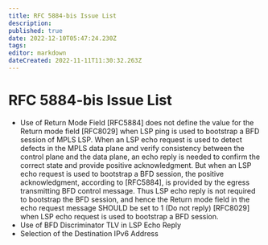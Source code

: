 ```yaml
---
title: RFC 5884-bis Issue List
description: 
published: true
date: 2022-12-10T05:47:24.230Z
tags: 
editor: markdown
dateCreated: 2022-11-11T11:30:32.263Z
---
```


# RFC 5884-bis Issue List
- Use of Return Mode Field
[RFC5884] does not define the value for the Return mode field [RFC8029] when LSP ping is used to bootstrap a BFD session of MPLS LSP.  When an LSP echo request is used to detect defects in the MPLS data plane and verify consistency between the control plane and the data plane, an echo reply is needed to confirm the correct state and provide positive acknowledgment.  But when an LSP echo request is used to bootstrap a BFD session, the positive acknowledgment, according to [RFC5884], is provided by the egress transmitting BFD control message.  Thus LSP echo reply is not required to bootstrap the BFD session, and hence the Return mode field in the echo request message SHOULD be set to 1 (Do not reply) [RFC8029] when LSP echo request is used to bootstrap a BFD session.
- Use of BFD Discriminator TLV in LSP Echo Reply
- Selection of the Destination IPv6 Address